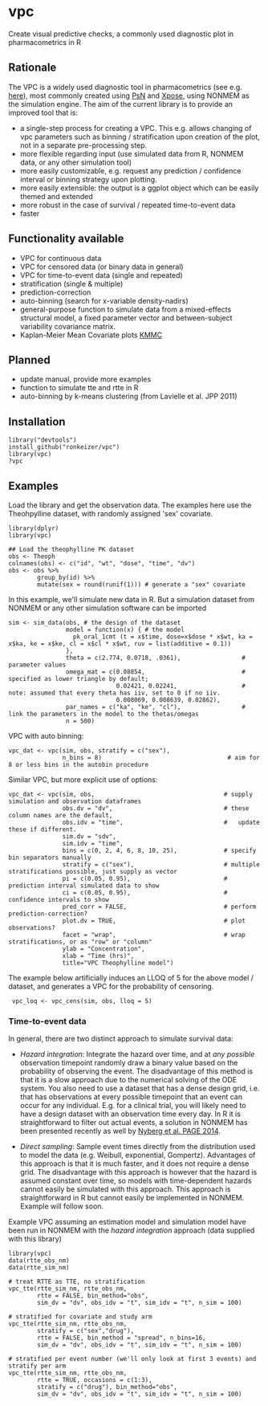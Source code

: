 vpc
===

Create visual predictive checks, a commonly used diagnostic plot in pharmacometrics in R 

## Rationale

The VPC is a widely used diagnostic tool in pharmacometrics (see e.g. [here](http://page-meeting.org/default.asp?abstract=1434)), most commonly created using [PsN](http://psn.sourceforge.net) and [Xpose](http://xpose.sourceforge.net), using NONMEM as the simulation engine. The aim of the current library is to provide an improved tool that is:

- a single-step process for creating a VPC. This e.g. allows changing of vpc parameters such as binning / stratification upon creation of the plot, not in a separate pre-processing step. 
- more flexible regarding input (use simulated data from R, NONMEM data, or any other simulation tool)
- more easily customizable, e.g. request any prediction / confidence interval or binning strategy upon plotting.
- more easily extensible: the output is a ggplot object which can be easily themed and extended
- more robust in the case of survival / repeated time-to-event data
- faster

## Functionality available

- VPC for continuous data
- VPC for censored data (or binary data in general)
- VPC for time-to-event data (single and repeated)
- stratification (single & multiple)
- prediction-correction
- auto-binning (search for x-variable density-nadirs)
- general-purpose function to simulate data from a mixed-effects structural model, a fixed parameter vector and between-subject variability covariance matrix.
- Kaplan-Meier Mean Covariate plots [KMMC](http://page-meeting.org/pdf_assets/4280-2012-06%20PAGE%20KMMC.pdf)

## Planned

- update manual, provide more examples
- function to simulate tte and rtte in R
- auto-binning by k-means clustering (from Lavielle et al. JPP 2011)

## Installation

    library("devtools")
    install_github("ronkeizer/vpc")
    library(vpc)
    ?vpc
    
## Examples

Load the library and get the observation data. The examples here use the Theohpylline dataset, with randomly assigned 'sex' covariate. 

    library(dplyr)
    library(vpc)

    ## Load the theophylline PK dataset
    obs <- Theoph
    colnames(obs) <- c("id", "wt", "dose", "time", "dv")
    obs <- obs %>%
            group_by(id) %>%  
            mutate(sex = round(runif(1))) # generate a "sex" covariate
    
In this example, we'll simulate new data in R. But a simulation dataset from NONMEM or any other simulation software can be imported

    sim <- sim_data(obs, # the design of the dataset
                    model = function(x) { # the model
                      pk_oral_1cmt (t = x$time, dose=x$dose * x$wt, ka = x$ka, ke = x$ke, cl = x$cl * x$wt, ruv = list(additive = 0.1))
                    }, 
                    theta = c(2.774, 0.0718, .0361),                 # parameter values
                    omega_mat = c(0.08854,                           # specified as lower triangle by default; 
                                  0.02421, 0.02241,                  # note: assumed that every theta has iiv, set to 0 if no iiv. 
                                  0.008069, 0.008639, 0.02862),      
                    par_names = c("ka", "ke", "cl"),                 # link the parameters in the model to the thetas/omegas
                    n = 500)

    
VPC with auto binning:    

    vpc_dat <- vpc(sim, obs, stratify = c("sex"), 
                   n_bins = 8)                                   # aim for 8 or less bins in the autobin procedure

Similar VPC, but more explicit use of options:

    vpc_dat <- vpc(sim, obs,                                    # supply simulation and observation dataframes
                   obs.dv = "dv",                               # these column names are the default,                           
                   obs.idv = "time",                            #   update these if different.
                   sim.dv = "sdv",
                   sim.idv = "time",
                   bins = c(0, 2, 4, 6, 8, 10, 25),             # specify bin separators manually
                   stratify = c("sex"),                         # multiple stratifications possible, just supply as vector
                   pi = c(0.05, 0.95),                          # prediction interval simulated data to show
                   ci = c(0.05, 0.95),                          # confidence intervals to show
                   pred_corr = FALSE,                           # perform prediction-correction?
                   plot.dv = TRUE,                              # plot observations?
                   facet = "wrap",                              # wrap stratifications, or as "row" or "column"
                   ylab = "Concentration", 
                   xlab = "Time (hrs)", 
                   title="VPC Theophylline model")

The example below artificially induces an LLOQ of 5 for the above model / dataset, and generates a VPC for the probability of censoring.

     vpc_loq <- vpc_cens(sim, obs, lloq = 5)


### Time-to-event data

In general, there are two distinct approach to simulate survival data:

- *Hazard integration*: Integrate the hazard over time, and at *any possible* observation timepoint randomly draw a binary value based on the probability of observing the event. The disadvantage of this method is that it is a slow approach due to the numerical solving of the ODE system. You also need to use a dataset that has a dense design grid, i.e. that has observations at every possible timepoint that an event can occur for any individual. E.g. for a clinical trial, you will likely need to have a design dataset with an observation time every day. In R it is straightforward to filter out actual events, a solution in NONMEM has been presented recently as well by [Nyberg et al. PAGE 2014](http://page-meeting.org/pdf_assets/404-Poster_PAGE%20_2014_tte_sim_joakim_nyberg_with_code.pdf).

- *Direct sampling*: Sample event times directly from the distribution used to model the data (e.g. Weibull, exponential, Gompertz). Advantages of this approach is that it is much faster, and it does not require a dense grid. The disadvantage with this approach is however that the hazard is assumed constant over time, so models with time-dependent hazards cannot easily be simulated with this approach. This approach is straightforward in R but cannot easily be implemented in NONMEM. Example will follow soon.

Example VPC assuming an estimation model and simulation model have been run in NONMEM with the *hazard integration* approach (data supplied with this library)

    library(vpc)
    data(rtte_obs_nm) 
    data(rtte_sim_nm) 

    # treat RTTE as TTE, no stratification
    vpc_tte(rtte_sim_nm, rtte_obs_nm, 
            rtte = FALSE, bin_method="obs",
            sim_dv = "dv", obs_idv = "t", sim_idv = "t", n_sim = 100)

    # stratified for covariate and study arm
    vpc_tte(rtte_sim_nm, rtte_obs_nm, 
            stratify = c("sex","drug"), 
            rtte = FALSE, bin_method = "spread", n_bins=16,
            sim_dv = "dv", obs_idv = "t", sim_idv = "t", n_sim = 100)

    # stratified per event number (we'll only look at first 3 events) and stratify per arm
    vpc_tte(rtte_sim_nm, rtte_obs_nm,
            rtte = TRUE, occasions = c(1:3),
            stratify = c("drug"), bin_method="obs", 
            sim_dv = "dv", obs_idv = "t", sim_idv = "t", n_sim = 100)

